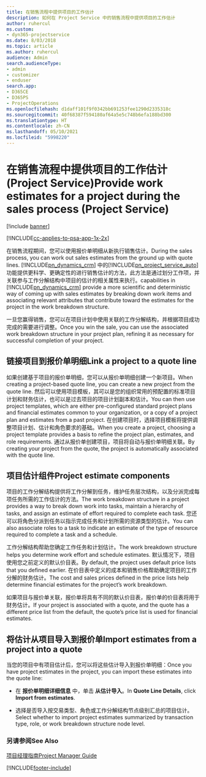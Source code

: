 ```yaml
---
title: 在销售流程中提供项目的工作估计
description: 如何在 Project Service 中的销售流程中提供项目的工作估计
author: ruhercul
ms.custom:
- dyn365-projectservice
ms.date: 8/03/2018
ms.topic: article
ms.author: ruhercul
audience: Admin
search.audienceType:
- admin
- customizer
- enduser
search.app:
- D365CE
- D365PS
- ProjectOperations
ms.openlocfilehash: d1daff101f9f0342bb691253fee1290d2335318c
ms.sourcegitcommit: 40f68387f594180af64a5e5c748b6efa188bd300
ms.translationtype: HT
ms.contentlocale: zh-CN
ms.lasthandoff: 05/10/2021
ms.locfileid: "5998220"
---
```

# <a name="provide-work-estimates-for-a-project-during-the-sales-process-project-service"></a><span data-ttu-id="1dfc6-103">在销售流程中提供项目的工作估计 (Project Service)</span><span class="sxs-lookup"><span data-stu-id="1dfc6-103">Provide work estimates for a project during the sales process (Project Service)</span></span>

[!include [banner](../includes/psa-now-project-operations.md)]

[!INCLUDE[cc-applies-to-psa-app-1x-2x](../includes/cc-applies-to-psa-app-1x-2x.md)]

<span data-ttu-id="1dfc6-104">在销售流程期间，您可以使用报价单明细从新执行销售估计。</span><span class="sxs-lookup"><span data-stu-id="1dfc6-104">During the sales process, you can work out sales estimates from the ground up with quote lines.</span></span> [!INCLUDE[pn_dynamics_crm](../includes/pn-dynamics-crm.md)] <span data-ttu-id="1dfc6-105">中的[!INCLUDE[pn_project_service_auto](../includes/pn-project-service-auto.md)]功能提供更科学、更确定性的进行销售估计的方法，此方法是通过划分工作项，并关联参与工作分解结构中项目的估计的相关属性来执行。</span><span class="sxs-lookup"><span data-stu-id="1dfc6-105">capabilities in [!INCLUDE[pn_dynamics_crm](../includes/pn-dynamics-crm.md)] provide a more scientific and deterministic way of coming up with sales estimates by breaking down work items and associating relevant attributes that contribute toward the estimates for the project in the work breakdown structure.</span></span>  
  
 <span data-ttu-id="1dfc6-106">一旦您赢得销售，您可以在项目计划中使用关联的工作分解结构，并根据项目成功完成的需要进行调整。</span><span class="sxs-lookup"><span data-stu-id="1dfc6-106">Once you win the sale, you can use the associated work breakdown structure in your project plan, refining it as necessary for successful completion of your project.</span></span>  
  
## <a name="link-a-project-to-a-quote-line"></a><span data-ttu-id="1dfc6-107">链接项目到报价单明细</span><span class="sxs-lookup"><span data-stu-id="1dfc6-107">Link a project to a quote line</span></span>  
 <span data-ttu-id="1dfc6-108">如果创建基于项目的报价单明细，您可以从报价单明细创建一个新项目。</span><span class="sxs-lookup"><span data-stu-id="1dfc6-108">When creating a project-based quote line, you can create a new project from the quote line.</span></span> <span data-ttu-id="1dfc6-109">然后可以使用项目模板，其可以是您的组织常用的预配置的标准项目计划和财务估计，也可以是过去项目的项目计划副本和估计。</span><span class="sxs-lookup"><span data-stu-id="1dfc6-109">You can then use project templates, which are either pre-configured standard project plans and financial estimates common to your organization, or a copy of a project plan and estimates from a past project.</span></span> <span data-ttu-id="1dfc6-110">在创建项目时，选择项目模板将提供调整项目计划、估计和角色要求的基础。</span><span class="sxs-lookup"><span data-stu-id="1dfc6-110">When you create a project, choosing a project template provides a basis to refine the project plan, estimates, and role requirements.</span></span> <span data-ttu-id="1dfc6-111">通过从报价单创建项目，项目将自动与报价单明细关联。</span><span class="sxs-lookup"><span data-stu-id="1dfc6-111">By creating your project from the quote, the project is automatically associated with the quote line.</span></span>  
  
## <a name="project-estimate-components"></a><span data-ttu-id="1dfc6-112">项目估计组件</span><span class="sxs-lookup"><span data-stu-id="1dfc6-112">Project estimate components</span></span>  
 <span data-ttu-id="1dfc6-113">项目的工作分解结构提供将工作分解到任务，维护任务层次结构，以及分派完成每项任务所需的工作估计的方法。</span><span class="sxs-lookup"><span data-stu-id="1dfc6-113">The work breakdown structure in a project provides a way to break down work into tasks, maintain a hierarchy of tasks, and assign an estimate of effort required to complete each task.</span></span> <span data-ttu-id="1dfc6-114">您还可以将角色分派到任务以指示完成任务和计划所需的资源类型的估计。</span><span class="sxs-lookup"><span data-stu-id="1dfc6-114">You can also associate roles to a task to indicate an estimate of the type of resource required to complete a task and a schedule.</span></span>  
  
 <span data-ttu-id="1dfc6-115">工作分解结构帮助您确定工作任务和计划估计。</span><span class="sxs-lookup"><span data-stu-id="1dfc6-115">The work breakdown structure helps you determine work effort and schedule estimates.</span></span> <span data-ttu-id="1dfc6-116">默认情况下，项目使用您之前定义的默认价目表。</span><span class="sxs-lookup"><span data-stu-id="1dfc6-116">By default, the project uses default price lists that you defined earlier.</span></span> <span data-ttu-id="1dfc6-117">在价目表中定义的成本和销售价格帮助确定项目的工作分解的财务估计。</span><span class="sxs-lookup"><span data-stu-id="1dfc6-117">The cost and sales prices defined in the price lists help determine financial estimates for the project’s work breakdown.</span></span>  
  
 <span data-ttu-id="1dfc6-118">如果项目与报价单关联，报价单将具有不同的默认价目表，报价单的价目表将用于财务估计。</span><span class="sxs-lookup"><span data-stu-id="1dfc6-118">If your project is associated with a quote, and the quote has a different price list from the default, the quote’s price list is used for financial estimates.</span></span>  
  
## <a name="import-estimates-from-a-project-into-a-quote"></a><span data-ttu-id="1dfc6-119">将估计从项目导入到报价单</span><span class="sxs-lookup"><span data-stu-id="1dfc6-119">Import estimates from a project into a quote</span></span>  
 <span data-ttu-id="1dfc6-120">当您的项目中有项目估计后，您可以将这些估计导入到报价单明细：</span><span class="sxs-lookup"><span data-stu-id="1dfc6-120">Once you have project estimates in the project, you can import these estimates into the quote line:</span></span>  
  
-   <span data-ttu-id="1dfc6-121">在 **报价单明细详细信息** 中，单击 **从估计导入**。</span><span class="sxs-lookup"><span data-stu-id="1dfc6-121">In **Quote Line Details**, click **Import from estimates**.</span></span> 

-   <span data-ttu-id="1dfc6-122">选择是否导入按交易类型、角色或工作分解结构节点级别汇总的项目估计。</span><span class="sxs-lookup"><span data-stu-id="1dfc6-122">Select whether to import project estimates summarized by transaction type, role, or work breakdown structure node level.</span></span>  
  
### <a name="see-also"></a><span data-ttu-id="1dfc6-123">另请参阅</span><span class="sxs-lookup"><span data-stu-id="1dfc6-123">See Also</span></span>  
 [<span data-ttu-id="1dfc6-124">项目经理指南</span><span class="sxs-lookup"><span data-stu-id="1dfc6-124">Project Manager Guide</span></span>](../psa/project-manager-guide.md)


[!INCLUDE[footer-include](../includes/footer-banner.md)]